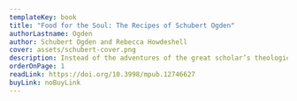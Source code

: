 ```yaml
---
templateKey: book
title: "Food for the Soul: The Recipes of Schubert Ogden"
authorLastname: Ogden
author: Schubert Ogden and Rebecca Howdeshell
cover: assets/schubert-cover.png
description: Instead of the adventures of the great scholar’s theological works, in this book we have an element of joyful surprise in his gastronomical oeuvre, and maybe there is something new and illuminating to discover in that as well.
orderOnPage: 1
readLink: https://doi.org/10.3998/mpub.12746627
buyLink: noBuyLink
---
```

